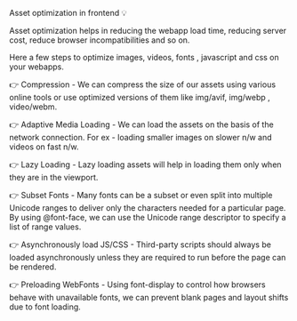 Asset optimization in frontend 💡

Asset optimization helps in reducing the webapp load time, reducing server cost, reduce browser incompatibilities and so on.

Here a few steps to optimize images, videos, fonts , javascript and css on your webapps.

👉 Compression - We can compress the size of our assets using various online tools or use optimized versions of them like img/avif, img/webp , video/webm.

👉 Adaptive Media Loading - We can load the assets on the basis of the network connection. For ex - loading smaller images on slower n/w and videos on fast n/w.

👉 Lazy Loading - Lazy loading assets will help in loading them only when they are in the viewport.

👉 Subset Fonts - Many fonts can be a subset or even split into multiple Unicode ranges to deliver only the characters needed for a particular page.
By using @font-face, we can use the Unicode range descriptor to specify a list of range values.

👉 Asynchronously load JS/CSS - Third-party scripts should always be loaded asynchronously unless they are required to run before the page can be rendered.

👉 Preloading WebFonts - Using font-display to control how browsers behave with unavailable fonts, we can prevent blank pages and layout shifts due to font loading.